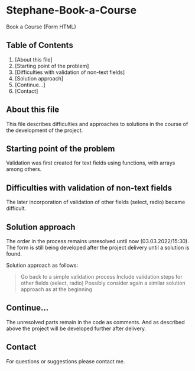 # Stephane-Book-a-Course
Book a Course (Form HTML)

## Table of Contents
1. [About this file]
2. [Starting point of the problem]
3. [Difficulties with validation of non-text fields]
4. [Solution approach]
5. [Continue...]
6. [Contact]

## About this file

This file describes difficulties and approaches to solutions in the course of the development of the project.

## Starting point of the problem

Validation was first created for text fields using functions, with arrays among others.

## Difficulties with validation of non-text fields

The later incorporation of validation of other fields (select, radio) became difficult.

## Solution approach

The order in the process remains unresolved until now (03.03.2022/15:30). The form is still being developed after the project delivery until a solution is found.

Solution approach as follows:
> Go back to a simple validation process
> Include validation steps for other fields (select, radio)
> Possibly consider again a similar solution approach as at the beginning

## Continue...

The unresolved parts remain in the code as comments. And as described above the project will be developed further after delivery.

## Contact

For questions or suggestions please contact me.
